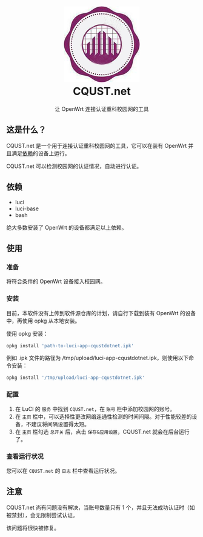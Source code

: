 <h1 style="text-align: center">
<img src="img/logo.jpg" alt="logo" width="200" />
<br/>CQUST.net<br/>
</h1>

<p style="text-align: center">让 OpenWrt 连接认证重科校园网的工具</p>

## 这是什么？

CQUST.net 是一个用于连接认证重科校园网的工具，它可以在装有 OpenWrt 并且满足[依赖](#依赖)的设备上运行。

CQUST.net 可以检测校园网的认证情况，自动进行认证。

## 依赖

* luci
* luci-base
* bash

绝大多数安装了 OpenWrt 的设备都满足以上依赖。

## 使用

### 准备

将符合条件的 OpenWrt 设备接入校园网。

### 安装

目前，本软件没有上传到软件源仓库的计划，请自行下载到装有 OpenWrt 的设备中，再使用 opkg 从本地安装。

使用 opkg 安装：

```sh
opkg install 'path-to-luci-app-cqustdotnet.ipk'
```

例如 .ipk 文件的路径为 /tmp/upload/luci-app-cqustdotnet.ipk，则使用以下命令安装：

```sh
opkg install '/tmp/upload/luci-app-cqustdotnet.ipk'
```

### 配置

1. 在 LuCI 的 `服务` 中找到 `CQUST.net`，在 `账号` 栏中添加校园网的账号。
2. 在 `主页` 栏中，可以选择性更改网络连通性检测的时间间隔。对于性能较差的设备，不建议将间隔设置得太短。
3. 在 `主页` 栏勾选 `总开关` 后，点击 `保存&应用设置`，CQUST.net 就会在后台运行了。

### 查看运行状况

您可以在 `CQUST.net` 的 `日志` 栏中查看运行状况。

## 注意

CQUST.net 尚有问题没有解决，当账号数量只有 1 个，并且无法成功认证时（如被禁封），会无限制尝试认证。

该问题将很快被修复。
